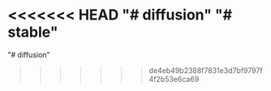 <<<<<<< HEAD
"# diffusion" 
"# stable" 
=======
"# diffusion" 
>>>>>>> de4eb49b2388f7831e3d7bf9797f4f2b53e6ca69
